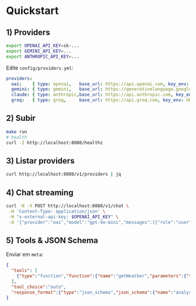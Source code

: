 
# Quickstart

## 1) Providers

```bash
export OPENAI_API_KEY=sk-...
export GEMINI_API_KEY=...
export ANTHROPIC_API_KEY=...
```

Edite `config/providers.yml`:

```yaml
providers:
  oai:    { type: openai,   base_url: https://api.openai.com, key_env: OPENAI_API_KEY,    default_model: gpt-4o-mini }
  gemini: { type: gemini,   base_url: https://generativelanguage.googleapis.com, key_env: GEMINI_API_KEY, default_model: gemini-2.5-flash }
  claude: { type: anthropic,base_url: https://api.anthropic.com, key_env: ANTHROPIC_API_KEY, default_model: claude-3-5-sonnet-latest }
  groq:   { type: groq,     base_url: https://api.groq.com, key_env: GROQ_API_KEY, default_model: llama-3.1-70b-versatile }
```

## 2) Subir

```bash
make run
# health
curl -I http://localhost:8080/healthz
```

## 3) Listar providers

```bash
curl http://localhost:8080/v1/providers | jq
```

## 4) Chat streaming

```bash
curl -N -X POST http://localhost:8080/v1/chat \
 -H 'Content-Type: application/json' \
 -H "x-external-api-key: $OPENAI_API_KEY" \
 -d '{"provider":"oai","model":"gpt-4o-mini","messages":[{"role":"user","content":"hello"}],"stream":true}'
```

## 5) Tools & JSON Schema

Enviar em `meta`:

```json
{
  "tools": [
    {"type":"function","function":{"name":"getWeather","parameters":{"type":"object","properties":{"city":{"type":"string"}},"required":["city"]}}}
  ],
  "tool_choice":"auto",
  "response_format":{"type":"json_schema","json_schema":{"name":"analysis","schema":{"type":"object","properties":{"summary":{"type":"string"}},"required":["summary"]}}}
}
```
